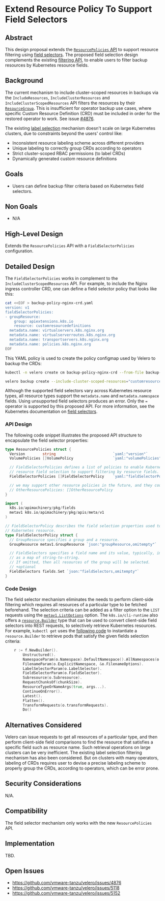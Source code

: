 # Extend Resource Policy To Support Field Selectors

## Abstract

This design proposal extends the [`ResourcePolicies` API][0] to support resource filtering using [field selectors][1].
The proposed field selection design complements the existing [filtering API][2], to enable users to filter backup resources by Kubernetes resource fields.

## Background

The current mechanism to include cluster-scoped resources in backups via the `IncludeResources`, `IncludeClusterResources` and `IncludeClusterScopedResources` API filters the resources by their [`ResourceGroup`][3].
This is insufficient for operator backup use cases, where specific Custom Resource Definition (CRD) must be included in order for the restored operator to work.
See issue [#4876][4].

The existing [label selection][5] mechanism doesn't scale on large Kubernetes clusters, due to constraints beyond the users' control like:

* Inconsistent resource labeling scheme across different providers
* Unique labeling to correctly group CRDs according to operators
* Strict cluster-scoped RBAC permissions (to label CRDs)
* Dynamically generated custom resource definitions

## Goals

- Users can define backup filter criteria based on Kubernetes field selectors.

## Non Goals

- N/A

## High-Level Design

Extends the `ResourcePolicies` API with a `FieldSelectorPolicies` configuration.

## Detailed Design

The `FieldSelectorPolicies` works in complement to the `IncludeClusterScopedResources` API.
For example, to include the Nginx ingress controller CRD, one can define a field selector policy that looks like this:

```sh
cat <<EOF > backup-policy-nginx-crd.yaml
version: v1
fieldSelectorPolicies:
- groupResource: 
    group: apiextensions.k8s.io
    resource: customresourcedefinitions
  metadata.name: virtualservers.k8s.nginx.org
  metadata.name: virtualserverroutes.k8s.nginx.org
  metadata.name: transportservers.k8s.nginx.org
  metadata.name: policies.k8s.nginx.org
EOF
```

This YAML policy is used to create the policy configmap used by Velero to backup the CRDs:

```sh
kubectl -n velero create cm backup-policy-nginx-crd --from-file backup-policy-nginx-crd.yaml

velero backup create --include-cluster-scoped-resources="customresourcedefinitions" --resource-policies-configmap=backup-policy-nginx-crd
```

Although the supported field selectors vary across Kubernetes resource types, all resource types support the `metadata.name` and `metadata.namespace` fields.
Using unsupported field selectors produces an error.
Only the `=` operator is supported by this proposed API.
For more information, see the Kubernetes documentation on [field selectors][1].

### API Design

The following code snippet illustrates the proposed API structure to encapsulate the field selector properties:

```go
type ResourcePolicies struct {
  Version        string                          `yaml:"version"`
  VolumePolicies []VolumePolicy                  `yaml:"volumePolicies"`

  // FieldSelectorPolicies defines a list of policies to enable Kubernetes
  // resource field selection to support filtering by resource fields.
  FieldSelectorPolicies []FieldSelectorPolicy    `yaml:"fieldSelectorPolicies"`

  // we may support other resource policies in the future, and they could be added separately
  // OtherResourcePolicies: []OtherResourcePolicy
}

import (
  k8s.io/apimachinery/pkg/fields
  metav1 k8s.io/apimachinery/pkg/apis/meta/v1
)

// FieldSelectorPolicy describes the field selection properties used to identify a
// Kubernetes resource.
type FieldSelectorPolicy struct {
  // GroupResource specifies a group and a resource.
  GroupResource metav1.GroupResource `json:"groupResource,omitempty"`

  // FieldSelectors specifies a field name and its value, typically, implemented
  // as a map of string-to-string.
  // If omitted, then all resources of the group will be selected.
  // +optional
  FieldSelectors fields.Set `json:"fieldSelectors,omitempty"`
}
```

### Code Design

The field selector mechanism eliminates the needs to perform client-side filtering which requires all resources of a particular type to be fetched beforehand.
The selection criteria can be added as a filter option to the `LIST` requests using the [`metav1.ListOptions`][6] option.
The `k8s.io/cli-runtime` also offers a [`resource.Builder`][7] type that can be used to convert client-side field selectors into REST requests, to selectively retrieve Kubernetes resources.
For example, `kubectl get` uses the [following code][8] to instantiate a `resource.Builder` to retrieve pods that satisfy the given fields selection criteria:

```go
	r := f.NewBuilder().
		Unstructured().
		NamespaceParam(o.Namespace).DefaultNamespace().AllNamespaces(o.AllNamespaces).
		FilenameParam(o.ExplicitNamespace, &o.FilenameOptions).
		LabelSelectorParam(o.LabelSelector).
		FieldSelectorParam(o.FieldSelector).
		Subresource(o.Subresource).
		RequestChunksOf(chunkSize).
		ResourceTypeOrNameArgs(true, args...).
		ContinueOnError().
		Latest().
		Flatten().
		TransformRequests(o.transformRequests).
		Do()
```

## Alternatives Considered

Velero can issue requests to get all resources of a particular type, and then perform client-side field comparisons to find the resource that satisfies a specific field such as resource name. 
Such retrieval operations on large clusters can be very inefficient.
The existing label selection filtering mechanism has also been considered.
But on clusters with many operators, labeling of CRDs requires user to devise a precise labeling scheme to properly group the CRDs, according to operators, which can be error prone.

## Security Considerations

N/A.

## Compatibility

The field selector mechanism only works with the new `ResourcePolicies` API.

## Implementation

TBD.

## Open Issues

- https://github.com/vmware-tanzu/velero/issues/4876
- https://github.com/vmware-tanzu/velero/issues/5118
- https://github.com/vmware-tanzu/velero/issues/5152

[0]: https://github.com/vmware-tanzu/velero/blob/main/design/Implemented/handle-backup-of-volumes-by-resources-filters.md?plain=1#L69
[1]: https://kubernetes.io/docs/concepts/overview/working-with-objects/field-selectors/
[2]: https://velero.io/docs/main/resource-filtering/
[3]: https://pkg.go.dev/k8s.io/apimachinery/pkg/apis/meta/v1#GroupResource
[4]: https://github.com/vmware-tanzu/velero/issues/4876
[5]: https://velero.io/docs/v1.10/resource-filtering/#--selector
[6]: https://pkg.go.dev/k8s.io/apimachinery@v0.26.1/pkg/apis/meta/v1#ListOptions
[7]: https://pkg.go.dev/k8s.io/cli-runtime@v0.26.1/pkg/resource#Builder
[8]: https://github.com/kubernetes/kubectl/blob/e67364c45abb19958d8f7c9168937489cfc01e76/pkg/cmd/get/get.go#L460-L491
